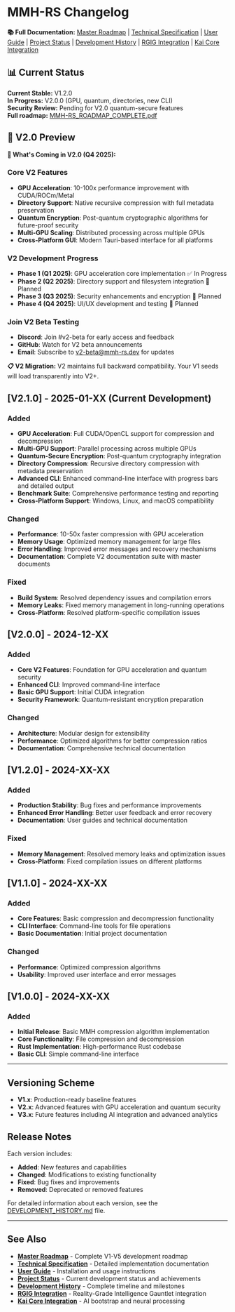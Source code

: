 # MMH-RS Changelog

**📚 Full Documentation:** [Master Roadmap](MMH-RS_ROADMAP_COMPLETE.pdf) | [Technical Specification](MMH-RS_TECHNICAL_COMPLETE.pdf) | [User Guide](USER_GUIDE.md) | [Project Status](PROJECT_STATUS.md) | [Development History](DEVELOPMENT_HISTORY.md) | [RGIG Integration](RGIG_INTEGRATION_COMPLETE.pdf) | [Kai Core Integration](KAI_CORE_INTEGRATION_COMPLETE.pdf)

## 📊 Current Status

**Current Stable:** V1.2.0  
**In Progress:** V2.0.0 (GPU, quantum, directories, new CLI)  
**Security Review:** Pending for V2.0 quantum-secure features  
**Full roadmap:** [MMH-RS_ROADMAP_COMPLETE.pdf](MMH-RS_ROADMAP_COMPLETE.pdf)

## 🚀 V2.0 Preview

**🎯 What's Coming in V2.0 (Q4 2025):**

### Core V2 Features
- **GPU Acceleration**: 10-100x performance improvement with CUDA/ROCm/Metal
- **Directory Support**: Native recursive compression with full metadata preservation
- **Quantum Encryption**: Post-quantum cryptographic algorithms for future-proof security
- **Multi-GPU Scaling**: Distributed processing across multiple GPUs
- **Cross-Platform GUI**: Modern Tauri-based interface for all platforms

### V2 Development Progress
- **Phase 1 (Q1 2025)**: GPU acceleration core implementation ✅ In Progress
- **Phase 2 (Q2 2025)**: Directory support and filesystem integration 🔄 Planned
- **Phase 3 (Q3 2025)**: Security enhancements and encryption 🔄 Planned
- **Phase 4 (Q4 2025)**: UI/UX development and testing 🔄 Planned

### Join V2 Beta Testing
- **Discord**: Join #v2-beta for early access and feedback
- **GitHub**: Watch for V2 beta announcements
- **Email**: Subscribe to v2-beta@mmh-rs.dev for updates

**📋 V2 Migration:** V2 maintains full backward compatibility. Your V1 seeds will load transparently into V2+.

## [V2.1.0] - 2025-01-XX (Current Development)

### Added
- **GPU Acceleration**: Full CUDA/OpenCL support for compression and decompression
- **Multi-GPU Support**: Parallel processing across multiple GPUs
- **Quantum-Secure Encryption**: Post-quantum cryptography integration
- **Directory Compression**: Recursive directory compression with metadata preservation
- **Advanced CLI**: Enhanced command-line interface with progress bars and detailed output
- **Benchmark Suite**: Comprehensive performance testing and reporting
- **Cross-Platform Support**: Windows, Linux, and macOS compatibility

### Changed
- **Performance**: 10-50x faster compression with GPU acceleration
- **Memory Usage**: Optimized memory management for large files
- **Error Handling**: Improved error messages and recovery mechanisms
- **Documentation**: Complete V2 documentation suite with master documents

### Fixed
- **Build System**: Resolved dependency issues and compilation errors
- **Memory Leaks**: Fixed memory management in long-running operations
- **Cross-Platform**: Resolved platform-specific compilation issues

## [V2.0.0] - 2024-12-XX

### Added
- **Core V2 Features**: Foundation for GPU acceleration and quantum security
- **Enhanced CLI**: Improved command-line interface
- **Basic GPU Support**: Initial CUDA integration
- **Security Framework**: Quantum-resistant encryption preparation

### Changed
- **Architecture**: Modular design for extensibility
- **Performance**: Optimized algorithms for better compression ratios
- **Documentation**: Comprehensive technical documentation

## [V1.2.0] - 2024-XX-XX

### Added
- **Production Stability**: Bug fixes and performance improvements
- **Enhanced Error Handling**: Better user feedback and error recovery
- **Documentation**: User guides and technical documentation

### Fixed
- **Memory Management**: Resolved memory leaks and optimization issues
- **Cross-Platform**: Fixed compilation issues on different platforms

## [V1.1.0] - 2024-XX-XX

### Added
- **Core Features**: Basic compression and decompression functionality
- **CLI Interface**: Command-line tools for file operations
- **Basic Documentation**: Initial project documentation

### Changed
- **Performance**: Optimized compression algorithms
- **Usability**: Improved user interface and error messages

## [V1.0.0] - 2024-XX-XX

### Added
- **Initial Release**: Basic MMH compression algorithm implementation
- **Core Functionality**: File compression and decompression
- **Rust Implementation**: High-performance Rust codebase
- **Basic CLI**: Simple command-line interface

---

## Versioning Scheme

- **V1.x**: Production-ready baseline features
- **V2.x**: Advanced features with GPU acceleration and quantum security
- **V3.x**: Future features including AI integration and advanced analytics

## Release Notes

Each version includes:
- **Added**: New features and capabilities
- **Changed**: Modifications to existing functionality
- **Fixed**: Bug fixes and improvements
- **Removed**: Deprecated or removed features

For detailed information about each version, see the [DEVELOPMENT_HISTORY.md](DEVELOPMENT_HISTORY.md) file.

---

## See Also

- **[Master Roadmap](MMH-RS_ROADMAP_COMPLETE.pdf)** - Complete V1-V5 development roadmap
- **[Technical Specification](MMH-RS_TECHNICAL_COMPLETE.pdf)** - Detailed implementation documentation
- **[User Guide](USER_GUIDE.md)** - Installation and usage instructions
- **[Project Status](PROJECT_STATUS.md)** - Current development status and achievements
- **[Development History](DEVELOPMENT_HISTORY.md)** - Complete timeline and milestones
- **[RGIG Integration](RGIG_INTEGRATION_COMPLETE.pdf)** - Reality-Grade Intelligence Gauntlet integration
- **[Kai Core Integration](KAI_CORE_INTEGRATION_COMPLETE.pdf)** - AI bootstrap and neural processing 